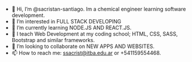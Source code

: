 - 👋 Hi, I’m @sacristan-santiago. Im a chemical engineer learning software development.
- 👀 I’m interested in FULL STACK DEVELOPING
- 🌱 I’m currently learning NODE.JS AND REACT.JS.
- 🐾 I teach Web Development at my coding school; HTML, CSS, SASS, Bootstrap and similar frameworks.
- 💞️ I’m looking to collaborate on NEW APPS AND WEBSITES.
- 📫 How to reach me: ssacrist@itba.edu.ar or +541159554468.

